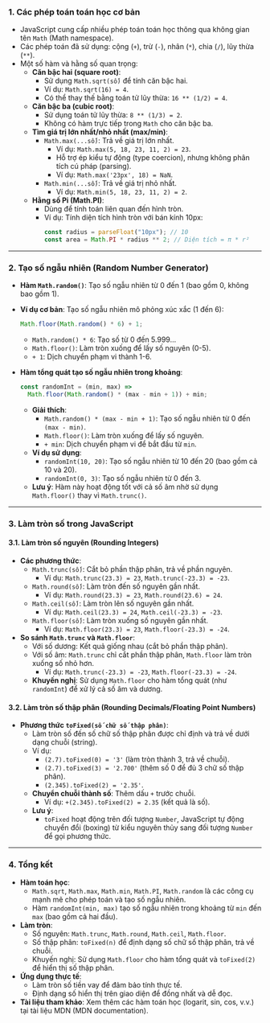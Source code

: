 ### 1. Các phép toán toán học cơ bản

- JavaScript cung cấp nhiều phép toán toán học thông qua không gian tên `Math` (Math namespace).
- Các phép toán đã sử dụng: cộng (`+`), trừ (`-`), nhân (`*`), chia (`/`), lũy thừa (`**`).
- Một số hàm và hằng số quan trọng:
  - **Căn bậc hai (square root)**:
    - Sử dụng `Math.sqrt(số)` để tính căn bậc hai.
    - Ví dụ: `Math.sqrt(16) = 4`.
    - Có thể thay thế bằng toán tử lũy thừa: `16 ** (1/2) = 4`.
  - **Căn bậc ba (cubic root)**:
    - Sử dụng toán tử lũy thừa: `8 ** (1/3) = 2`.
    - Không có hàm trực tiếp trong `Math` cho căn bậc ba.
  - **Tìm giá trị lớn nhất/nhỏ nhất (max/min)**:
    - `Math.max(...số)`: Trả về giá trị lớn nhất.
      - Ví dụ: `Math.max(5, 18, 23, 11, 2) = 23`.
      - Hỗ trợ ép kiểu tự động (type coercion), nhưng không phân tích cú pháp (parsing).
      - Ví dụ: `Math.max('23px', 18) = NaN`.
    - `Math.min(...số)`: Trả về giá trị nhỏ nhất.
      - Ví dụ: `Math.min(5, 18, 23, 11, 2) = 2`.
  - **Hằng số Pi (Math.PI)**:
    - Dùng để tính toán liên quan đến hình tròn.
    - Ví dụ: Tính diện tích hình tròn với bán kính 10px:
      ```javascript
      const radius = parseFloat("10px"); // 10
      const area = Math.PI * radius ** 2; // Diện tích = π * r²
      ```

---

### 2. Tạo số ngẫu nhiên (Random Number Generator)

- **Hàm `Math.random()`**: Tạo số ngẫu nhiên từ 0 đến 1 (bao gồm 0, không bao gồm 1).
- **Ví dụ cơ bản**: Tạo số ngẫu nhiên mô phỏng xúc xắc (1 đến 6):

  ```javascript
  Math.floor(Math.random() * 6) + 1;
  ```

  - `Math.random() * 6`: Tạo số từ 0 đến 5.999...
  - `Math.floor()`: Làm tròn xuống để lấy số nguyên (0-5).
  - `+ 1`: Dịch chuyển phạm vi thành 1-6.

- **Hàm tổng quát tạo số ngẫu nhiên trong khoảng**:
  ```javascript
  const randomInt = (min, max) =>
    Math.floor(Math.random() * (max - min + 1)) + min;
  ```
  - **Giải thích**:
    - `Math.random() * (max - min + 1)`: Tạo số ngẫu nhiên từ 0 đến `(max - min)`.
    - `Math.floor()`: Làm tròn xuống để lấy số nguyên.
    - `+ min`: Dịch chuyển phạm vi để bắt đầu từ `min`.
  - **Ví dụ sử dụng**:
    - `randomInt(10, 20)`: Tạo số ngẫu nhiên từ 10 đến 20 (bao gồm cả 10 và 20).
    - `randomInt(0, 3)`: Tạo số ngẫu nhiên từ 0 đến 3.
  - **Lưu ý**: Hàm này hoạt động tốt với cả số âm nhờ sử dụng `Math.floor()` thay vì `Math.trunc()`.

---

### 3. Làm tròn số trong JavaScript

#### 3.1. Làm tròn số nguyên (Rounding Integers)

- **Các phương thức**:
  - `Math.trunc(số)`: Cắt bỏ phần thập phân, trả về phần nguyên.
    - Ví dụ: `Math.trunc(23.3) = 23`, `Math.trunc(-23.3) = -23`.
  - `Math.round(số)`: Làm tròn đến số nguyên gần nhất.
    - Ví dụ: `Math.round(23.3) = 23`, `Math.round(23.6) = 24`.
  - `Math.ceil(số)`: Làm tròn lên số nguyên gần nhất.
    - Ví dụ: `Math.ceil(23.3) = 24`, `Math.ceil(-23.3) = -23`.
  - `Math.floor(số)`: Làm tròn xuống số nguyên gần nhất.
    - Ví dụ: `Math.floor(23.3) = 23`, `Math.floor(-23.3) = -24`.
- **So sánh `Math.trunc` và `Math.floor`**:
  - Với số dương: Kết quả giống nhau (cắt bỏ phần thập phân).
  - Với số âm: `Math.trunc` chỉ cắt phần thập phân, `Math.floor` làm tròn xuống số nhỏ hơn.
    - Ví dụ: `Math.trunc(-23.3) = -23`, `Math.floor(-23.3) = -24`.
  - **Khuyến nghị**: Sử dụng `Math.floor` cho hàm tổng quát (như `randomInt`) để xử lý cả số âm và dương.

#### 3.2. Làm tròn số thập phân (Rounding Decimals/Floating Point Numbers)

- **Phương thức `toFixed(số chữ số thập phân)`**:
  - Làm tròn số đến số chữ số thập phân được chỉ định và trả về dưới dạng chuỗi (string).
  - Ví dụ:
    - `(2.7).toFixed(0) = '3'` (làm tròn thành 3, trả về chuỗi).
    - `(2.7).toFixed(3) = '2.700'` (thêm số 0 để đủ 3 chữ số thập phân).
    - `(2.345).toFixed(2) = '2.35'`.
  - **Chuyển chuỗi thành số**: Thêm dấu `+` trước chuỗi.
    - Ví dụ: `+(2.345).toFixed(2) = 2.35` (kết quả là số).
  - **Lưu ý**:
    - `toFixed` hoạt động trên đối tượng `Number`, JavaScript tự động chuyển đổi (boxing) từ kiểu nguyên thủy sang đối tượng `Number` để gọi phương thức.

---

### 4. Tổng kết

- **Hàm toán học**:
  - `Math.sqrt`, `Math.max`, `Math.min`, `Math.PI`, `Math.random` là các công cụ mạnh mẽ cho phép toán và tạo số ngẫu nhiên.
  - Hàm `randomInt(min, max)` tạo số ngẫu nhiên trong khoảng từ `min` đến `max` (bao gồm cả hai đầu).
- **Làm tròn**:
  - Số nguyên: `Math.trunc`, `Math.round`, `Math.ceil`, `Math.floor`.
  - Số thập phân: `toFixed(n)` để định dạng số chữ số thập phân, trả về chuỗi.
  - Khuyến nghị: Sử dụng `Math.floor` cho hàm tổng quát và `toFixed(2)` để hiển thị số thập phân.
- **Ứng dụng thực tế**:
  - Làm tròn số tiền vay để đảm bảo tính thực tế.
  - Định dạng số hiển thị trên giao diện để đồng nhất và dễ đọc.
- **Tài liệu tham khảo**: Xem thêm các hàm toán học (logarit, sin, cos, v.v.) tại tài liệu MDN (MDN documentation).

